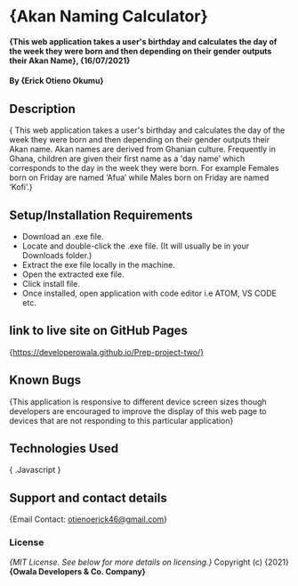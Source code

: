 # {Akan Naming Calculator}
#### {This web application takes a user's birthday and calculates the day of the week they were born and then depending on their gender outputs their Akan Name}, {16/07/2021}
#### By **{Erick Otieno Okumu}**
## Description
{ This web application  takes a user's birthday and calculates the day of the week they were born and then depending on their gender outputs their Akan name.
Akan names are derived from Ghanian culture. Frequently in Ghana, children are given their first name as a 'day name' which corresponds to the day in the week they were born. For example Females born on Friday are named ‘Afua’ while Males born on Friday are named ‘Kofi’.}
## Setup/Installation Requirements
* Download an .exe file.
* Locate and double-click the .exe file. (It will usually be in your Downloads folder.)
* Extract the exe file locally in the machine.
* Open the extracted exe file.
* Click install file.
* Once installed, open application with code editor i.e ATOM, VS CODE etc.
## link to live site on GitHub Pages
{https://developerowala.github.io/Prep-project-two/}
## Known Bugs
{This application is responsive to different device screen sizes though developers are encouraged to improve the display of this web page to devices that are not responding to this particular application}
## Technologies Used
{  .Javascript
   }
## Support and contact details
{Email Contact: otienoerick46@gmail.com}
### License
*{MIT License.  See below for more details on licensing.}*
Copyright (c) {2021} **{Owala Developers & Co. Company}**